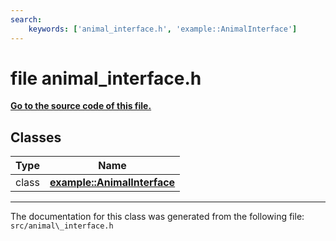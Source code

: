 ```yaml
---
search:
    keywords: ['animal_interface.h', 'example::AnimalInterface']
---
```


# file animal\_interface.h

**[Go to the source code of this file.](animal__interface_8h_source.md)**
## Classes

|Type|Name|
|-----|-----|
|class|[**example::AnimalInterface**](classexample_1_1_animal_interface.md)|




----------------------------------------
The documentation for this class was generated from the following file: `src/animal\_interface.h`
